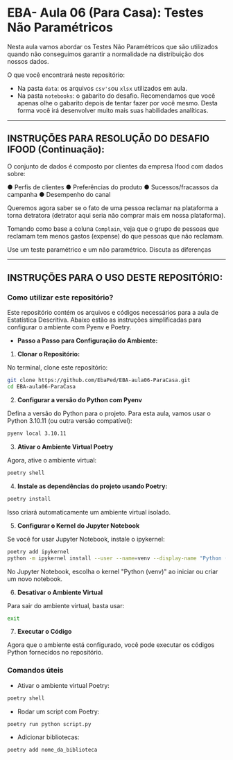 # EBA- Aula 06 (Para Casa): Testes Não Paramétricos

Nesta aula vamos abordar os Testes Não Paramétricos que são utilizados quando não conseguimos garantir a normalidade na distribuição dos nossos dados.

O que você encontrará neste repositório:

- Na pasta `data`: os arquivos `csv's`ou `xlsx` utilizados em aula.
- Na pasta `notebooks`: o gabarito do desafio.
Recomendamos que você apenas olhe o gabarito depois de tentar fazer por você mesmo. Desta forma você irá desenvolver muito mais suas habilidades analíticas.

---
## INSTRUÇÕES PARA RESOLUÇÃO DO DESAFIO IFOOD (Continuação):

O conjunto de dados é composto por clientes da empresa Ifood com dados sobre:

●	Perfis de clientes
●	Preferências do produto
●	Sucessos/fracassos da campanha
●	Desempenho do canal

Queremos agora saber se o fato de uma pessoa reclamar na plataforma a torna detratora (detrator aqui seria não comprar mais em nossa plataforma).

Tomando como base a coluna `Complain`, veja que o grupo de pessoas que reclamam tem menos gastos (expense) do que pessoas que não reclamam.

Use um teste paramétrico e um não paramétrico. Discuta as diferenças

---

## INSTRUÇÕES PARA O USO DESTE REPOSITÓRIO:

### **Como utilizar este repositório?**

Este repositório contém os arquivos e códigos necessários para a aula de Estatística Descritiva. Abaixo estão as instruções simplificadas para configurar o ambiente com Pyenv e Poetry.

- **Passo a Passo para Configuração do Ambiente:**

1. **Clonar o Repositório:**

No terminal, clone este repositório:

```bash
git clone https://github.com/EbaPed/EBA-aula06-ParaCasa.git
cd EBA-aula06-ParaCasa
```

2. **Configurar a versão do Python com Pyenv**

Defina a versão do Python para o projeto. Para esta aula, vamos usar o Python 3.10.11 (ou outra versão compatível):

```bash
pyenv local 3.10.11
```

3. **Ativar o Ambiente Virtual Poetry**

Agora, ative o ambiente virtual:

```bash
poetry shell
```

4. **Instale as dependências do projeto usando Poetry:**

```bash
poetry install
```

Isso criará automaticamente um ambiente virtual isolado.


5. **Configurar o Kernel do Jupyter Notebook**

Se você for usar Jupyter Notebook, instale o ipykernel:

```bash
poetry add ipykernel
python -m ipykernel install --user --name=venv --display-name "Python (venv)
```

No Jupyter Notebook, escolha o kernel "Python (venv)" ao iniciar ou criar um novo notebook.


6. **Desativar o Ambiente Virtual**

Para sair do ambiente virtual, basta usar:

```bash
exit
```

7. **Executar o Código**

Agora que o ambiente está configurado, você pode executar os códigos Python fornecidos no repositório.

### **Comandos úteis**

- Ativar o ambiente virtual Poetry:

```bash
poetry shell
```

- Rodar um script com Poetry:

```bash
poetry run python script.py
```

- Adicionar bibliotecas:

 ```bash
poetry add nome_da_biblioteca
```

